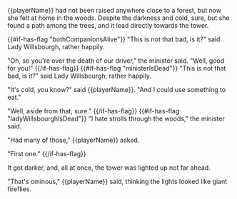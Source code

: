 {{playerName}} had not been raised anywhere close to a forest, but now she felt at home in the woods. Despite the darkness and cold, sure, but she found a path among the trees, and it lead directly towards the tower.

{{#if-has-flag "bothCompanionsAlive"}}
"This is not that bad, is it?" said Lady Willsbourgh, rather happily.

"Oh, so you're over the death of our driver," the minister said. "Well, good for you!"
{{/if-has-flag}}
{{#if-has-flag "ministerIsDead"}}
"This is not that bad, is it?" said Lady Willsbourgh, rather happily.

"It's cold, you know?" said {{playerName}}. "And I could use something to eat."

"Well, aside from that, sure."
{{/if-has-flag}}
{{#if-has-flag "ladyWillsbourghIsDead"}}
"I hate strolls through the woods," the minister said.

"Had many of those," {{playerName}} asked.

"First one."
{{/if-has-flag}}

It got darker, and, all at once, the tower was lighted up not far ahead.

"That's ominous," {{playerName}} said, thinking the lights looked like giant fireflies.
